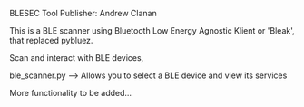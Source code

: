 BLESEC Tool 
Publisher: Andrew Clanan

This is a BLE scanner using Bluetooth Low Energy Agnostic Klient or 'Bleak', that replaced pybluez. 

Scan and interact with BLE devices,


ble_scanner.py --> Allows you to select a BLE device and view its services


More functionality to be added...